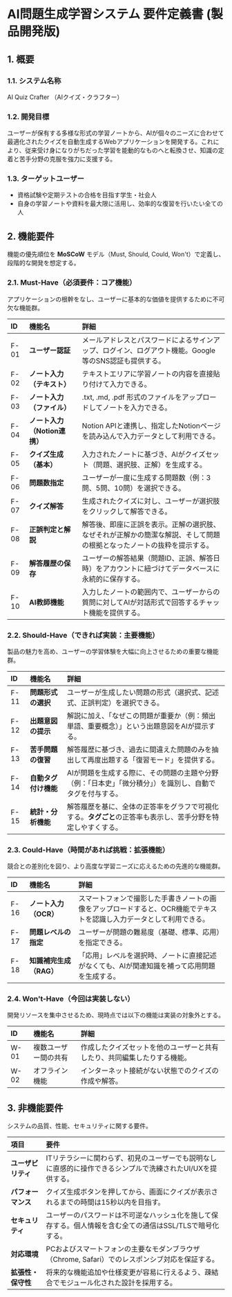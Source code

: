 # **AI問題生成学習システム 要件定義書 (製品開発版)**

## **1\. 概要**

### **1.1. システム名称**

AI Quiz Crafter （AIクイズ・クラフター）

### **1.2. 開発目標**

ユーザーが保有する多様な形式の学習ノートから、AIが個々のニーズに合わせて最適化されたクイズを自動生成するWebアプリケーションを開発する。これにより、従来受け身になりがちだった学習を能動的なものへと転換させ、知識の定着と苦手分野の克服を強力に支援する。

### **1.3. ターゲットユーザー**

* 資格試験や定期テストの合格を目指す学生・社会人  
* 自身の学習ノートや資料を最大限に活用し、効率的な復習を行いたい全ての人

## **2\. 機能要件**

機能の優先順位を **MoSCoW** モデル（Must, Should, Could, Won't）で定義し、段階的な開発を想定する。

### **2.1. Must-Have（必須要件：コア機能）**

アプリケーションの根幹をなし、ユーザーに基本的な価値を提供するために不可欠な機能群。

| ID | 機能名 | 詳細 |
| :---- | :---- | :---- |
| F-01 | **ユーザー認証** | メールアドレスとパスワードによるサインアップ、ログイン、ログアウト機能。Google等のSNS認証も提供する。 |
| F-02 | **ノート入力（テキスト）** | テキストエリアに学習ノートの内容を直接貼り付けて入力できる。 |
| F-03 | **ノート入力（ファイル）** | .txt, .md, .pdf 形式のファイルをアップロードしてノートを入力できる。 |
| F-04 | **ノート入力（Notion連携）** | Notion APIと連携し、指定したNotionページを読み込んで入力データとして利用できる。 |
| F-05 | **クイズ生成（基本）** | 入力されたノートに基づき、AIがクイズセット（問題、選択肢、正解）を生成する。 |
| F-06 | **問題数指定** | ユーザーが一度に生成する問題数（例：3問、5問、10問）を選択できる。 |
| F-07 | **クイズ解答** | 生成されたクイズに対し、ユーザーが選択肢をクリックして解答できる。 |
| F-08 | **正誤判定と解説** | 解答後、即座に正誤を表示。正解の選択肢、なぜそれが正解かの簡潔な解説、そして問題の根拠となったノートの抜粋を提示する。 |
| F-09 | **解答履歴の保存** | ユーザーの解答結果（問題ID、正誤、解答日時）をアカウントに紐づけてデータベースに永続的に保存する。 |
| F-10 | **AI教師機能** | 入力したノートの範囲内で、ユーザーからの質問に対してAIが対話形式で回答するチャット機能を提供する。 |

### **2.2. Should-Have（できれば実装：主要機能）**

製品の魅力を高め、ユーザーの学習体験を大幅に向上させるための重要な機能群。

| ID | 機能名 | 詳細 |
| :---- | :---- | :---- |
| F-11 | **問題形式の選択** | ユーザーが生成したい問題の形式（選択式、記述式、正誤判定）を選択できる。 |
| F-12 | **出題意図の提示** | 解説に加え、「なぜこの問題が重要か（例：頻出単語、重要概念）」という出題意図をAIが提示する。 |
| F-13 | **苦手問題の復習** | 解答履歴に基づき、過去に間違えた問題のみを抽出して再度出題する「復習モード」を提供する。 |
| F-14 | **自動タグ付け機能** | AIが問題を生成する際に、その問題の主題や分野（例：「日本史」「微分積分」）を識別し、自動でタグを付与する。 |
| F-15 | **統計・分析機能** | 解答履歴を基に、全体の正答率をグラフで可視化する。**タグごと**の正答率も表示し、苦手分野を特定しやすくする。 |

### **2.3. Could-Have（時間があれば挑戦：拡張機能）**

競合との差別化を図り、より高度な学習ニーズに応えるための先進的な機能群。

| ID | 機能名 | 詳細 |
| :---- | :---- | :---- |
| F-16 | **ノート入力（OCR）** | スマートフォンで撮影した手書きノートの画像をアップロードすると、OCR機能でテキストを認識し入力データとして利用できる。 |
| F-17 | **問題レベルの指定** | ユーザーが問題の難易度（基礎、標準、応用）を指定できる。 |
| F-18 | **知識補完生成（RAG）** | 「応用」レベルを選択時、ノートに直接記述がなくても、AIが関連知識を補って応用問題を生成する。 |

### **2.4. Won't-Have（今回は実装しない）**

開発リソースを集中させるため、現時点では以下の機能は実装の対象外とする。

| ID | 機能名 | 詳細 |
| :---- | :---- | :---- |
| W-01 | 複数ユーザー間の共有 | 作成したクイズセットを他のユーザーと共有したり、共同編集したりする機能。 |
| W-02 | オフライン機能 | インターネット接続がない状態でのクイズの作成や解答。 |

## **3\. 非機能要件**

システムの品質、性能、セキュリティに関する要件。

| 項目 | 要件 |
| :---- | :---- |
| **ユーザビリティ** | ITリテラシーに関わらず、初見のユーザーでも説明なしに直感的に操作できるシンプルで洗練されたUI/UXを提供する。 |
| **パフォーマンス** | クイズ生成ボタンを押してから、画面にクイズが表示されるまでの時間は15秒以内を目指す。 |
| **セキュリティ** | ユーザーのパスワードは不可逆なハッシュ化を施して保存する。個人情報を含む全ての通信はSSL/TLSで暗号化する。 |
| **対応環境** | PCおよびスマートフォンの主要なモダンブラウザ（Chrome, Safari）でのレスポンシブ対応を保証する。 |
| **拡張性・保守性** | 将来的な機能追加や仕様変更が容易に行えるよう、疎結合でモジュール化された設計を採用する。 |

